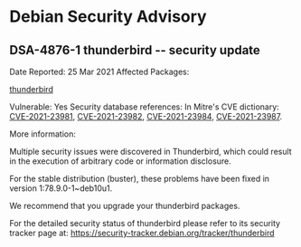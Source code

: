 
Debian Security Advisory
========================


DSA-4876-1 thunderbird -- security update
-----------------------------------------



Date Reported:
25 Mar 2021
Affected Packages:

[thunderbird](https://packages.debian.org/src:thunderbird)

Vulnerable:
Yes
Security database references:
In Mitre's CVE dictionary: [CVE-2021-23981](https://security-tracker.debian.org/tracker/CVE-2021-23981), [CVE-2021-23982](https://security-tracker.debian.org/tracker/CVE-2021-23982), [CVE-2021-23984](https://security-tracker.debian.org/tracker/CVE-2021-23984), [CVE-2021-23987](https://security-tracker.debian.org/tracker/CVE-2021-23987).  

More information:

Multiple security issues were discovered in Thunderbird, which could
result in the execution of arbitrary code or information disclosure.


For the stable distribution (buster), these problems have been fixed in
version 1:78.9.0-1~deb10u1.


We recommend that you upgrade your thunderbird packages.


For the detailed security status of thunderbird please refer to
its security tracker page at:
<https://security-tracker.debian.org/tracker/thunderbird>





